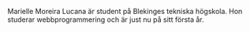 Marielle Moreira Lucana är student på Blekinges tekniska högskola. Hon studerar webbprogrammering och är just nu på sitt första år.
